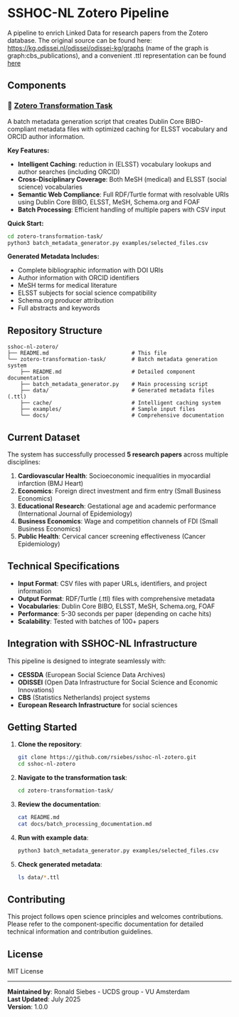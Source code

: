 # SSHOC-NL Zotero Pipeline

A pipeline to enrich Linked Data for research papers from the Zotero database.
The original source can be found here: https://kg.odissei.nl/odissei/odissei-kg/graphs (name of the graph is graph:cbs_publications), and a convenient .ttl representation 
can be found  [here](https://github.com/rsiebes/sshoc-nl-zotero/blob/main/zotero-transformation-task/data/original.ttl)

## Components

### 🔧 [Zotero Transformation Task](./zotero-transformation-task/)

A batch metadata generation script that creates Dublin Core BIBO-compliant metadata files with optimized caching for ELSST vocabulary and ORCID author information.

**Key Features:**
- **Intelligent Caching**: reduction in (ELSST) vocabulary lookups and author searches (including ORCID)
- **Cross-Disciplinary Coverage**: Both MeSH (medical) and ELSST (social science) vocabularies
- **Semantic Web Compliance**: Full RDF/Turtle format with resolvable URIs using Dublin Core BIBO, ELSST, MeSH, Schema.org and FOAF
- **Batch Processing**: Efficient handling of multiple papers with CSV input

**Quick Start:**
```bash
cd zotero-transformation-task/
python3 batch_metadata_generator.py examples/selected_files.csv
```

**Generated Metadata Includes:**
- Complete bibliographic information with DOI URIs
- Author information with ORCID identifiers
- MeSH terms for medical literature
- ELSST subjects for social science compatibility
- Schema.org producer attribution
- Full abstracts and keywords

## Repository Structure

```
sshoc-nl-zotero/
├── README.md                          # This file
└── zotero-transformation-task/        # Batch metadata generation system
    ├── README.md                      # Detailed component documentation
    ├── batch_metadata_generator.py    # Main processing script
    ├── data/                          # Generated metadata files (.ttl)
    ├── cache/                         # Intelligent caching system
    ├── examples/                      # Sample input files
    └── docs/                          # Comprehensive documentation
```

## Current Dataset

The system has successfully processed **5 research papers** across multiple disciplines:

1. **Cardiovascular Health**: Socioeconomic inequalities in myocardial infarction (BMJ Heart)
2. **Economics**: Foreign direct investment and firm entry (Small Business Economics)  
3. **Educational Research**: Gestational age and academic performance (International Journal of Epidemiology)
4. **Business Economics**: Wage and competition channels of FDI (Small Business Economics)
5. **Public Health**: Cervical cancer screening effectiveness (Cancer Epidemiology)

## Technical Specifications

- **Input Format**: CSV files with paper URLs, identifiers, and project information
- **Output Format**: RDF/Turtle (.ttl) files with comprehensive metadata
- **Vocabularies**: Dublin Core BIBO, ELSST, MeSH, Schema.org, FOAF
- **Performance**: 5-30 seconds per paper (depending on cache hits)
- **Scalability**: Tested with batches of 100+ papers

## Integration with SSHOC-NL Infrastructure

This pipeline is designed to integrate seamlessly with:
- **CESSDA** (European Social Science Data Archives)
- **ODISSEI** (Open Data Infrastructure for Social Science and Economic Innovations)
- **CBS** (Statistics Netherlands) project systems
- **European Research Infrastructure** for social sciences

## Getting Started

1. **Clone the repository**:
   ```bash
   git clone https://github.com/rsiebes/sshoc-nl-zotero.git
   cd sshoc-nl-zotero
   ```

2. **Navigate to the transformation task**:
   ```bash
   cd zotero-transformation-task/
   ```

3. **Review the documentation**:
   ```bash
   cat README.md
   cat docs/batch_processing_documentation.md
   ```

4. **Run with example data**:
   ```bash
   python3 batch_metadata_generator.py examples/selected_files.csv
   ```

5. **Check generated metadata**:
   ```bash
   ls data/*.ttl
   ```

## Contributing

This project follows open science principles and welcomes contributions. Please refer to the component-specific documentation for detailed technical information and contribution guidelines.

## License

MIT License

---

**Maintained by**: Ronald Siebes - UCDS group - VU Amsterdam  
**Last Updated**: July 2025  
**Version**: 1.0.0

